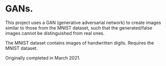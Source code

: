 # GANs.

This project uses a GAN (generative adversarial network) to create images similar to those from the MNIST dataset, such that the generated/false images cannot be distinguished from real ones.

The MNIST dataset contains images of handwritten digits.
Requires the MNIST dataset.

Originally completed in March 2021.
